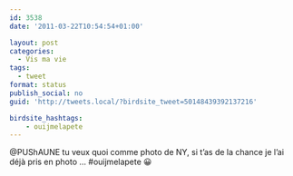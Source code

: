 ```yaml
---
id: 3538
date: '2011-03-22T10:54:54+01:00'

layout: post
categories:
  - Vis ma vie
tags:
  - tweet
format: status
publish_social: no
guid: 'http://tweets.local/?birdsite_tweet=50148439392137216'

birdsite_hashtags:
    - ouijmelapete
---
```


@PUShAUNE tu veux quoi comme photo de NY, si t’as de la chance je l’ai déjà pris en photo … #ouijmelapete 😀